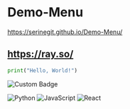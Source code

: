 # Demo-Menu

https://serinegit.github.io/Demo-Menu/


https://ray.so/
-----

```python
print("Hello, World!")
```

![Custom Badge](https://img.shields.io/badge/Made%20with-❤️-red?style=for-the-badge)

![Python](https://img.shields.io/badge/Python-3776AB?style=for-the-badge&logo=python&logoColor=white)
![JavaScript](https://img.shields.io/badge/JavaScript-F7DF1E?style=for-the-badge&logo=javascript&logoColor=black)
![React](https://img.shields.io/badge/React-61DAFB?style=for-the-badge&logo=react&logoColor=black)
